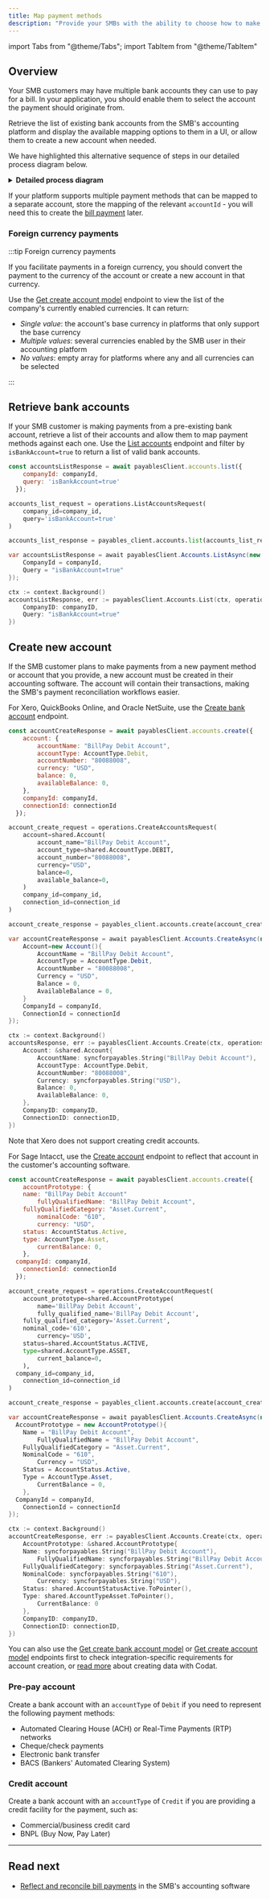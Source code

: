 ```yaml
---
title: Map payment methods
description: "Provide your SMBs with the ability to choose how to make payments"
---
```


import Tabs from "@theme/Tabs";
import TabItem from "@theme/TabItem"

## Overview

Your SMB customers may have multiple bank accounts they can use to pay for a bill. In your application, you should enable them to select the account the payment should originate from.

Retrieve the list of existing bank accounts from the SMB's accounting platform and display the available mapping options to them in a UI, or allow them to create a new account when needed.

We have highlighted this alternative sequence of steps in our detailed process diagram below. 

<details>
<summary><b>Detailed process diagram</b></summary>

```mermaid

  sequenceDiagram
      participant smb as SMB customer
      participant app as Your application 
      participant codat as Codat
      participant acctg as Accounting platform
      
      alt Retrieve bank accounts
        codat ->> acctg: Fetches existing bank accounts
        acctg -->> codat: Returns existing bank accounts
        codat ->> app: Returns existing bank accounts
        app ->> smb: Displays existing bank accounts
      else Create bank account
        app ->> codat: Creates bank account
        codat ->> acctg: Creates bank account
      end
      app ->> smb: Displays payment method mapping
      smb ->> app: Maps payment methods

```

</details>

If your platform supports multiple payment methods that can be mapped to a separate account, store the mapping of the relevant `accountId` - you will need this to create the [bill payment](/payables/payments) later.

### Foreign currency payments

:::tip Foreign currency payments

If you facilitate payments in a foreign currency, you should convert the payment to the currency of the account or create a new account in that currency.

Use the [Get create account model](/sync-for-payables-api#/operations/get-create-chartOfAccounts-model) endpoint to view the list of the company's currently enabled currencies. It can return:

- *Single value*: the account's base currency in platforms that only support the base currency
- *Multiple values*: several currencies enabled by the SMB user in their accounting platform
- *No values*: empty array for platforms where any and all currencies can be selected

:::

## Retrieve bank accounts

If your SMB customer is making payments from a pre-existing bank account, retrieve a list of their accounts and allow them to map payment methods against each one. Use the [List accounts](/sync-for-payables-api#/operations/list-accounts) endpoint and filter by `isBankAccount=true` to return a list of valid bank accounts.

<!-- For example, if you offer the option to make payments from a credit card, the company's bill payments should be mapped and reconciled to a credit account. -->

<Tabs>

<TabItem value="nodejs" label="TypeScript">

```javascript
const accountsListResponse = await payablesClient.accounts.list({
    companyId: companyId,
    query: 'isBankAccount=true'
  });
```

</TabItem>

<TabItem value="python" label="Python">

```python
accounts_list_request = operations.ListAccountsRequest(
    company_id=company_id,
    query='isBankAccount=true'
)

accounts_list_response = payables_client.accounts.list(accounts_list_request)
```

</TabItem>

<TabItem value="csharp" label="C#">

```csharp
var accountsListResponse = await payablesClient.Accounts.ListAsync(new ListAccountsRequest() {
    CompanyId = companyId,
    Query = "isBankAccount=true"
});
```

</TabItem>

<TabItem value="go" label="Go">

```go
ctx := context.Background()
accountsListResponse, err := payablesClient.Accounts.List(ctx, operations.ListAccountsRequest{
    CompanyID: companyID,
    Query: "isBankAccount=true"
})
```
</TabItem>

</Tabs>

## Create new account

If the SMB customer plans to make payments from a new payment method or account that you provide, a new account must be created in their accounting software. The account will contain their transactions, making the SMB's payment reconciliation workflows easier. 

For Xero, QuickBooks Online, and Oracle NetSuite, use the [Create bank account](/sync-for-payables-api#/operations/create-bank-account) endpoint.

<Tabs>

<TabItem value="nodejs" label="TypeScript">

```javascript
const accountCreateResponse = await payablesClient.accounts.create({
	account: {
		accountName: "BillPay Debit Account",
		accountType: AccountType.Debit,
		accountNumber: "80088008",
		currency: "USD",
		balance: 0,
		availableBalance: 0,
	},
    companyId: companyId,
	connectionId: connectionId
  });
```

</TabItem>

<TabItem value="python" label="Python">

```python
account_create_request = operations.CreateAccountsRequest(
	account=shared.Account(
		account_name="BillPay Debit Account",
		account_type=shared.AccountType.DEBIT,
		account_number="80088008",
		currency="USD",
		balance=0,
		available_balance=0,
	)
    company_id=company_id,
	connection_id=connection_id
)

account_create_response = payables_client.accounts.create(account_create_request)
```

</TabItem>

<TabItem value="csharp" label="C#">

```csharp
var accountCreateResponse = await payablesClient.Accounts.CreateAsync(new CreateAccountRequest() {
	Account=new Account(){
		AccountName = "BillPay Debit Account",
		AccountType = AccountType.Debit,
		AccountNumber = "80088008",
		Currency = "USD",
		Balance = 0,
		AvailableBalance = 0,
	}
    CompanyId = companyId,
	ConnectionId = connectionId
});
```

</TabItem>

<TabItem value="go" label="Go">

```go
ctx := context.Background()
accountsResponse, err := payablesClient.Accounts.Create(ctx, operations.CreateAccountRequest{
	Account: &shared.Account{
		AccountName: syncforpayables.String("BillPay Debit Account"),
		AccountType: AccountType.Debit,
		AccountNumber: "80088008",
		Currency: syncforpayables.String("USD"),
		Balance: 0,
		AvailableBalance: 0,
	},
    CompanyID: companyID,
    ConnectionID: connectionID,
})
```
</TabItem>

</Tabs>

Note that Xero does not support creating credit accounts.

For Sage Intacct, use the [Create account](/sync-for-payables-api#/operations/create-account) endpoint to reflect that account in the customer's accounting software. 

<Tabs>

<TabItem value="nodejs" label="TypeScript">

```javascript
const accountCreateResponse = await payablesClient.accounts.create({
	accountPrototype: {
    name: "BillPay Debit Account"
		fullyQualifiedName: "BillPay Debit Account",
    fullyQualifiedCategory: "Asset.Current",
		nominalCode: "610",
		currency: "USD",
    status: AccountStatus.Active,
    type: AccountType.Asset,
		currentBalance: 0,
	},
  companyId: companyId,
	connectionId: connectionId
  });
```

</TabItem>

<TabItem value="python" label="Python">

```python
account_create_request = operations.CreateAccountRequest(
	account_prototype=shared.AccountPrototype(
		name='BillPay Debit Account',
		fully_qualified_name='BillPay Debit Account',
    fully_qualified_category='Asset.Current',
    nominal_code='610',
		currency='USD',
    status=shared.AccountStatus.ACTIVE,
    type=shared.AccountType.ASSET,
		current_balance=0,
	),
  company_id=company_id,
	connection_id=connection_id
)

account_create_response = payables_client.accounts.create(account_create_request)
```

</TabItem>

<TabItem value="csharp" label="C#">

```csharp
var accountCreateResponse = await payablesClient.Accounts.CreateAsync(new CreateAccountRequest() {
  AccountPrototype = new AccountPrototype(){
    Name = "BillPay Debit Account",
		FullyQualifiedName = "BillPay Debit Account",
    FullyQualifiedCategory = "Asset.Current",
    NominalCode = "610",
		Currency = "USD",
    Status = AccountStatus.Active,
    Type = AccountType.Asset,
		CurrentBalance = 0,
	},
  CompanyId = companyId,
	ConnectionId = connectionId
});
```

</TabItem>

<TabItem value="go" label="Go">

```go
ctx := context.Background()
accountCreateResponse, err := payablesClient.Accounts.Create(ctx, operations.CreateAccountRequest{
	AccountPrototype: &shared.AccountPrototype{
    Name: syncforpayables.String("BillPay Debit Account"),
		FullyQualifiedName: syncforpayables.String("BillPay Debit Account"),
    FullyQualifiedCategory: syncforpayables.String("Asset.Current"),
    NominalCode: syncforpayables.String("610"),
		Currency: syncforpayables.String("USD"),
    Status: shared.AccountStatusActive.ToPointer(),
    Type: shared.AccountTypeAsset.ToPointer(),
		CurrentBalance: 0
	},
    CompanyID: companyID,
    ConnectionID: connectionID,
})
```
</TabItem>

</Tabs>

You can also use the [Get create bank account model](/sync-for-payables-api#/operations/get-create-bankAccounts-model) or [Get create account model](/sync-for-payables-api#/operations/get-create-chartOfAccounts-model) endpoints first to check integration-specific requirements for account creation, or [read more](/using-the-api/push) about creating data with Codat.

### Pre-pay account

Create a bank account with an `accountType` of `Debit` if you need to represent the following payment methods: 

- Automated Clearing House (ACH) or Real-Time Payments (RTP) networks
- Cheque/check payments
- Electronic bank transfer
- BACS (Bankers' Automated Clearing System)


### Credit account

Create a bank account with an `accountType` of `Credit` if you are providing a credit facility for the payment, such as:

- Commercial/business credit card
- BNPL (Buy Now, Pay Later)

---

## Read next

- [Reflect and reconcile bill payments](/payables/payments) in the SMB's accounting software